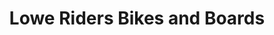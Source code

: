 ---
title: "Lowe Riders Bikes and Boards"
url: /downingtown/lowe-riders-bikes-and-boards/
shop: bicycle
---